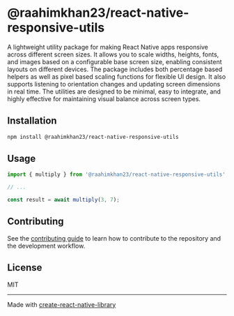# @raahimkhan23/react-native-responsive-utils

A lightweight utility package for making React Native apps responsive across different screen sizes. It allows you to scale widths, heights, fonts, and images based on a configurable base screen size, enabling consistent layouts on different devices. The package includes both percentage based helpers as well as pixel based scaling functions for flexible UI design. It also supports listening to orientation changes and updating screen dimensions in real time. The utilities are designed to be minimal, easy to integrate, and highly effective for maintaining visual balance across screen types.

## Installation

```sh
npm install @raahimkhan23/react-native-responsive-utils
```

## Usage


```js
import { multiply } from '@raahimkhan23/react-native-responsive-utils';

// ...

const result = await multiply(3, 7);
```


## Contributing

See the [contributing guide](CONTRIBUTING.md) to learn how to contribute to the repository and the development workflow.

## License

MIT

---

Made with [create-react-native-library](https://github.com/callstack/react-native-builder-bob)

